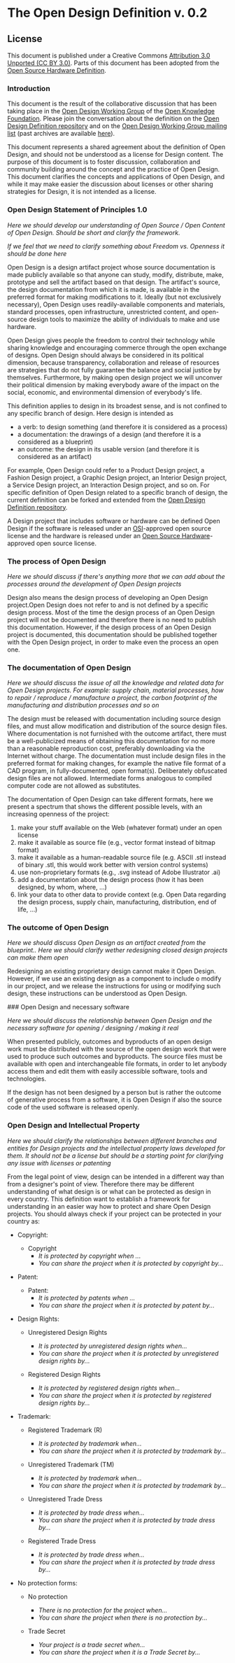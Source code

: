 The Open Design Definition v. 0.2
=================================

License
-------
This document is published under a Creative Commons [Attribution 3.0 Unported (CC BY 3.0)](http://creativecommons.org/licenses/by/3.0/deed.en_US). Parts of this document has been adopted from the [Open Source Hardware Definition](http://freedomdefined.org/OSHW).


### Introduction

This document is the result of the collaborative discussion that has been taking place in the [Open Design Working Group](http://design.okfn.org/) of the [Open Knowledge Foundation](http://okfn.org/).
Please join the conversation about the definition on the [Open Design Definition repository](https://github.com/OpenDesign-WorkingGroup/Open-Design-Definition) and on the [Open Design Working Group mailing list](http://lists.okfn.org/mailman/listinfo/opendesign) (past archives are available [here](http://lists.okfn.org/pipermail/opendesign/)).

This document represents a shared agreement about the definition of Open Design, and should not be understood as a license for Design content. The purpose of this document is to foster discussion, collaboration and community building around the concept and the practice of Open Design. This document clarifies the concepts and applications of Open Design, and while it may make easier the discussion about licenses or other sharing strategies for Design, it is not intended as a license.


### Open Design Statement of Principles 1.0

*Here we should develop our understanding of Open Source / Open Content of Open Design. Should be short and clarify the framework.*

*If we feel that we need to clarify something about Freedom vs. Openness it should be done here* 

Open Design is a design artifact project whose source documentation is made publicly available so that anyone can study, modify, distribute, make, prototype and sell the artifact based on that design. The artifact's source, the design documentation from which it is made, is available in the preferred format for making modifications to it. Ideally (but not exclusively necessary), Open Design uses readily-available components and materials, standard processes, open infrastructure, unrestricted content, and open-source design tools to maximize the ability of individuals to make and use hardware. 

Open Design gives people the freedom to control their technology while sharing knowledge and encouraging commerce through the open exchange of designs.
Open Design should always be considered in its political dimension, because transparency, collaboration and release of resources are strategies that do not fully guarantee the balance and social justice by themselves. Furthermore, by making open design project we will unconver their political dimension by making everybody aware of the impact on the social, economic, and environmental dimension of everybody's life.

This definition applies to design in its broadest sense, and is not confined to any specific branch of design. Here design is intended as
* a verb: to design something (and therefore it is considered as a process)
* a documentation: the drawings of a design (and therefore it is a considered as a blueprint)
* an outcome: the design in its usable version (and therefore it is considered as an artifact)

For example, Open Design could refer to a Product Design project, a Fashion Design project, a Graphic Design project, an Interior Design project, a Service Design project, an Interaction Design project, and so on. 
For specific definition of Open Design related to a specific branch of design, the current definition can be forked and extended from the [Open Design Definition repository](https://github.com/OpenDesign-WorkingGroup/Open-Design-Definition).

A Design project that includes software or hardware can be defined Open Design if the software is released under an [OSI](http://www.opensource.org/)-approved open source license and the hardware is released under an [Open Source Hardware](http://freedomdefined.org/OSHW)-approved open source license. 


### The process of Open Design

*Here we should discuss if there's anything more that we can add about the processes around the development of Open Design projects*

Design also means the design process of developing an Open Design project.Open Design does not refer to and is not defined by a specific design process. Most of the time the design process of an Open Design project will not be documented and therefore there is no need to publish this documentation. However, if the design process of an Open Design project is documented, this documentation should be published together with the Open Design project, in order to make even the process an open one. 


### The documentation of Open Design

*Here we should discuss the issue of all the knowledge and related data for Open Design projects. For example: supply chain, material processes, how to repair / reproduce / manufacture a project, the carbon footprint of the manufacturing and distribution processes and so on*

The design must be released with documentation including source design files, and must allow modification and distribution of the source design files. Where documentation is not furnished with the outcome artifact, there must be a well-publicized means of obtaining this documentation for no more than a reasonable reproduction cost, preferably downloading via the Internet without charge. The documentation must include design files in the preferred format for making changes, for example the native file format of a CAD program, in fully-documented, open format(s). Deliberately obfuscated design files are not allowed. Intermediate forms analogous to compiled computer code are not allowed as substitutes.

The documentation of Open Design can take different formats, here we present a spectrum that shows the different possible levels, with an increasing openness of the project:

1. make your stuff available on the Web (whatever format) under an open license
2. make it available as source file (e.g., vector format instead of bitmap format)
3. make it available as a human-readable source file (e.g. ASCII .stl instead of binary .stl, this would work better with version control systems)
4. use non-proprietary formats (e.g., .svg instead of Adobe Illustrator .ai)
5. add a documentation about the design process (how it has been designed, by whom, where, ...)
6. link your data to other data to provide context (e.g. Open Data regarding the design process, supply chain, manufacturing, distribution, end of life, ...)


### The outcome of Open Design

*Here we should discuss Open Design as an artifact created from the blueprint..*
*Here we should clarify wether redesigning closed design projects can make them open*

Redesigning an existing proprietary design cannot make it Open Design. However, if we use an existing design as a component to include o modify in our project, and we release the instructions for using or modifying such design, these instructions can be understood as Open Design.


### Open Design and necessary software

*Here we should discuss the relationship between Open Design and the necessary software for opening / designing / making it real* 

When presented publicly, outcomes and byproducts of an open design work must be distributed with the source of the open design work that were used to produce such outcomes and byproducts. The source files must be available with open and interchangeable file formats, in order to let anybody access them and edit them with easily accessible software, tools and technologies.

If the design has not been designed by a person but is rather the outcome of generative process from a software, it is Open Design if also the source code of the used software is released openly.


### Open Design and Intellectual Property

*Here we should clarify the relationships between different branches and entities for Design projects and the intellectual property laws developed for them. It should not be a license but should be a starting point for clarifying any issue with licenses or patenting*

From the legal point of view, design can be intended in a different way than from a designer's point of view. Therefore there may be different understanding of what design is or what can be protected as design in every country. This definition want to establish a framework for understanding in an easier way how to protect and share Open Design projects. You should always check if your project can be protected in your country as:

* Copyright:

	* Copyright
		* *It is protected by copyright when ...*
		* *You can share the project when it is protected by copyright by...*

* Patent:

	* Patent:
		* *It is protected by patents when ...*
		* *You can share the project when it is protected by patent by...*

* Design Rights:

	* Unregistered Design Rights
		* *It is protected by unregistered design rights when...*
		* *You can share the project when it is protected by unregistered design rights by...* 
	
	* Registered Design Rights
		* *It is protected by registered design rights when...*
		* *You can share the project when it is protected by registered design rights by...*

* Trademark:

	* Registered Trademark (R)
		* *It is protected by trademark when...*
		* *You can share the project when it is protected by trademark by...*

	* Unregistered Trademark (TM)
		* *It is protected by trademark when...*
		* *You can share the project when it is protected by trademark by...*
		
	* Unregistered Trade Dress
		* *It is protected by trade dress when...*
		* *You can share the project when it is protected by trade dress by...*

	* Registered Trade Dress
		* *It is protected by trade dress when...*
		* *You can share the project when it is protected by trade dress by...*

* No protection forms:

	* No protection
		* *There is no protection for the project when...*
		* *You can share the project when there is no protection by...*
		
	* Trade Secret
		* *Your project is a trade secret when...*
		* *You can share the project when it is a Trade Secret by...*
	


